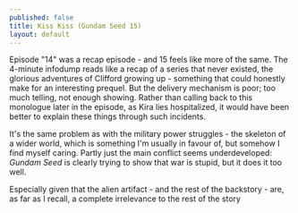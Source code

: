 ```yaml
---
published: false
title: Kiss Kiss (Gundam Seed 15)
layout: default
---
```



Episode "14" was a recap episode - and 15 feels like more of the same. The 4-minute infodump reads like a recap of a series that never existed, the glorious adventures of Clifford growing up - something that could honestly make for an interesting prequel. But the delivery mechanism is poor; too much telling, not enough showing. Rather than calling back to this monologue later in the episode, as Kira lies hospitalized, it would have been better to explain these things through such incidents.

It's the same problem as with the military power struggles - the skeleton of a wider world, which is something I'm usually in favour of, but somehow I find myself caring. Partly just the main conflict seems underdeveloped: *Gundam Seed* is clearly trying to show that war is stupid, but it does it too well.

Especially given that the alien artifact - and the rest of the backstory - are, as far as I recall, a complete irrelevance to the rest of the story
